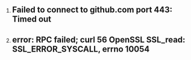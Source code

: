 1. Failed to connect to github.com port 443: Timed out
    - 

2. error: RPC failed; curl 56 OpenSSL SSL_read: SSL_ERROR_SYSCALL, errno 10054
    - 